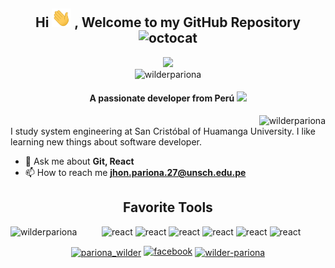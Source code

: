 <h2 align="center">
  Hi
  <img src="https://raw.githubusercontent.com/jhonPariona/images/master/ProfileReadme/Hi.gif" alt="hello" height="30"/>
  , Welcome to my GitHub Repository
  <img src="https://camo.githubusercontent.com/e15e75521862be103c834df436a8f9e075c945e5/68747470733a2f2f6d656469612e67697068792e636f6d2f6d656469612f6475334a336358797a686a3735494f6776412f67697068792e676966" alt="octocat" height="30"/>
</h2>
<!-- gif -->
<div align="center">
  <img src="https://raw.githubusercontent.com/jhonPariona/images/master/ProfileReadme/ezgif.com-gif-maker.gif"/>
</div>
<!-- badges -->
<div align="center">
  <img src="https://komarev.com/ghpvc/?username=wilderpariona" alt="wilderpariona" />
</div>
<!-- presentation -->
<h4 align="center">A passionate developer from Perú  <img src="https://cultofthepartyparrot.com/flags/hd/peruparrot.gif" height="30"/> </h3>
<!-- description -->
<img align="right" src="https://github-readme-stats.vercel.app/api?username=wilderpariona&hide_border=true&count_private=true&theme=buefy" alt="wilderpariona"/>
<br/>
I study system engineering at San Cristóbal of Huamanga University.
I like learning new things about software developer.

- 💬 Ask me about **Git, React**
- 📫 How to reach me **jhon.pariona.27@unsch.edu.pe**

<!-- favorite tools -->
<h2 align="center">Favorite Tools</h3>

<img align="left" src="https://github-readme-stats.vercel.app/api/top-langs/?username=wilderPariona&layout=compact" alt="wilderpariona"/>

<div align="center">
  <img src="https://cdn.dribbble.com/users/270616/screenshots/4884916/2018-07-28_21_11_02.gif" alt="react"   height=100"/>
  <img src="https://camo.githubusercontent.com/5a854f8dc065b628da0dd42fd83eddaf07e75027/68747470733a2f2f692e67697068792e636f6d2f6d656469612f654e41736a4f353574506267616f72376d612f323030772e77656270" alt="react"   height=100"/>
  <img src="https://camo.githubusercontent.com/9a5abb6694acc0a7c27c79f6846a90ea8117a369/68747470733a2f2f6d65646961332e67697068792e636f6d2f6d656469612f6b64466338667562675333316238447356752f67697068792e77656270" alt="react"   height=100"/>
  <img src="https://miro.medium.com/max/535/1*JGcKFmzk_K1zweGMBQaJQg.png" alt="react"  height=100"/>
  <img src="http://daphnisys.com/images/react_native1.gif" alt="react"   height=100"/>
  <img src="https://roszkowski.dev/images/2020-05-04/Flutter-logo-animation-v1-2.gif" alt="react"  height=100"/>
</div>

<div align="center">

[<img align="center" src="https://cdn.jsdelivr.net/npm/simple-icons@3.0.1/icons/twitter.svg" alt="pariona_wilder" height="20" width="20" />][twiter]
[<img src="https://cdn.jsdelivr.net/npm/simple-icons@3.0.1/icons/facebook.svg" alt="facebook" height="17"/>][fb]
[<img align="center" src="https://cdn.jsdelivr.net/npm/simple-icons@3.0.1/icons/linkedin.svg" alt="wilder-pariona" height="20" width="20" />][linkedin]

</div>

[twiter]: https://twitter.com/pariona_wilder
[linkedin]: https://linkedin.com/in/wilder-pariona
[fb]: https://fb.com/pariona.wilder

